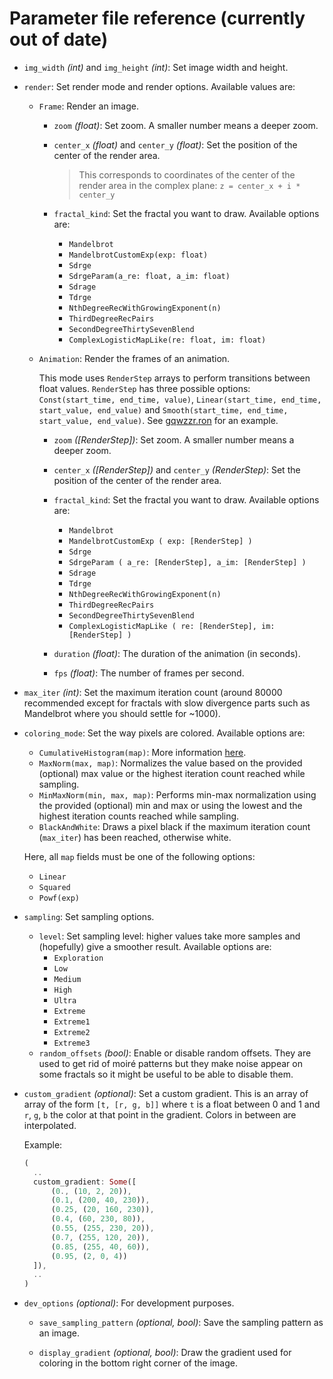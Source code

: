 # Parameter file reference (currently out of date)

- `img_width` _(int)_ and `img_height` _(int)_: Set image width and height.

- `render`: Set render mode and render options. Available values are:

  - `Frame`: Render an image.

    - `zoom` _(float)_: Set zoom. A smaller number means a deeper zoom.

    - `center_x` _(float)_ and `center_y` _(float)_: Set the position of the center of the render area.

      > This corresponds to coordinates of the center of the render area in the complex plane: `z = center_x + i * center_y`

    - `fractal_kind`: Set the fractal you want to draw. Available options are:

      - `Mandelbrot`
      - `MandelbrotCustomExp(exp: float)`
      - `Sdrge`
      - `SdrgeParam(a_re: float, a_im: float)`
      - `Sdrage`
      - `Tdrge`
      - `NthDegreeRecWithGrowingExponent(n)`
      - `ThirdDegreeRecPairs`
      - `SecondDegreeThirtySevenBlend`
      - `ComplexLogisticMapLike(re: float, im: float)`

  - `Animation`: Render the frames of an animation.

    This mode uses `RenderStep` arrays to perform transitions between float values. `RenderStep` has three possible options: `Const(start_time, end_time, value)`, `Linear(start_time, end_time, start_value, end_value)` and `Smooth(start_time, end_time, start_value, end_value)`.
    See [gqwzzr.ron](./presets/gqwzzr.ron) for an example.

    - `zoom` _([RenderStep])_: Set zoom. A smaller number means a deeper zoom.

    - `center_x` _([RenderStep])_ and `center_y` _(RenderStep)_: Set the position of the center of the render area.

    - `fractal_kind`: Set the fractal you want to draw. Available options are:

      - `Mandelbrot`
      - `MandelbrotCustomExp ( exp: [RenderStep] )`
      - `Sdrge`
      - `SdrgeParam ( a_re: [RenderStep], a_im: [RenderStep] )`
      - `Sdrage`
      - `Tdrge`
      - `NthDegreeRecWithGrowingExponent(n)`
      - `ThirdDegreeRecPairs`
      - `SecondDegreeThirtySevenBlend`
      - `ComplexLogisticMapLike ( re: [RenderStep], im: [RenderStep] )`

    - `duration` _(float)_: The duration of the animation (in seconds).

    - `fps` _(float)_: The number of frames per second.

- `max_iter` _(int)_: Set the maximum iteration count (around 80000 recommended except for fractals with slow divergence parts such as Mandelbrot where you should settle for ~1000).

- `coloring_mode`: Set the way pixels are colored. Available options are:

  - `CumulativeHistogram(map)`: More information [here](https://en.wikipedia.org/wiki/Plotting_algorithms_for_the_Mandelbrot_set#Histogram_coloring).
  - `MaxNorm(max, map)`: Normalizes the value based on the provided (optional) max value or the highest iteration count reached while sampling.
  - `MinMaxNorm(min, max, map)`: Performs min-max normalization using the provided (optional) min and max or using the lowest and the highest iteration counts reached while sampling.
  - `BlackAndWhite`: Draws a pixel black if the maximum iteration count (`max_iter`) has been reached, otherwise white.

  Here, all `map` fields must be one of the following options:

  - `Linear`
  - `Squared`
  - `Powf(exp)`

- `sampling`: Set sampling options.

  - `level`: Set sampling level: higher values take more samples and (hopefully) give a smoother result. Available options are:
    - `Exploration`
    - `Low`
    - `Medium`
    - `High`
    - `Ultra`
    - `Extreme`
    - `Extreme1`
    - `Extreme2`
    - `Extreme3`
  - `random_offsets` _(bool)_: Enable or disable random offsets. They are used to get rid of moiré patterns but they make noise appear on some fractals so it might be useful to be able to disable them.

- `custom_gradient` _(optional)_: Set a custom gradient. This is an array of array of the form `[t, [r, g, b]]` where `t` is a float between 0 and 1 and `r`, `g`, `b` the color at that point in the gradient. Colors in between are interpolated.

  Example:

  ```rust
  (
    ..
    custom_gradient: Some([
        (0., (10, 2, 20)),
        (0.1, (200, 40, 230)),
        (0.25, (20, 160, 230)),
        (0.4, (60, 230, 80)),
        (0.55, (255, 230, 20)),
        (0.7, (255, 120, 20)),
        (0.85, (255, 40, 60)),
        (0.95, (2, 0, 4))
    ]),
    ..
  )
  ```

- `dev_options` _(optional)_: For development purposes.

  - `save_sampling_pattern` _(optional, bool)_: Save the sampling pattern as an image.

  - `display_gradient` _(optional, bool)_: Draw the gradient used for coloring in the bottom right corner of the image.
